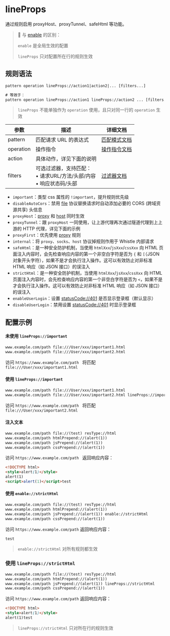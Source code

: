 # lineProps
通过规则启用 proxyHost、proxyTunnel、safeHtml 等功能。
> 📌 与 [enable](./enable) 的区别：
>
> `enable` 是全局生效的配置
>
> `lineProps` 只对配置所在行的规则生效

## 规则语法
``` txt
pattern operation lineProps://action1|action2|... [filters...]

# 等效于：
pattern operation lineProps://action1 lineProps://action2 ... [filters...]
```
> `lineProps` 不能单独作为 `operation` 使用，且只对同一行的 `operation` 生效

| 参数    | 描述                                                         | 详细文档                  |
| ------- | ------------------------------------------------------------ | ------------------------- |
| pattern | 匹配请求 URL 的表达式                                        | [匹配模式文档](./pattern) |
| operation   | 操作指令                          | [操作指令文档](./operation)   |
| action  | 具体动作，详见下面的说明 | |
| filters | 可选过滤器，支持匹配：<br/>• 请求URL/方法/头部/内容<br/>• 响应状态码/头部 | [过滤器文档](./filters) |

- `important`：类型 css 属性的 `!important`，提升规则优先级
- `disableAutoCors`：禁用 [file](./file) 协议替换请求时自动添加必要的 CORS (跨域资源共享) 头信息
- `proxyHost`：[proxy](./proxy) 和 [host](./host) 同时生效
- `proxyTunnel`：跟 `proxyHost` 一同使用，让上游代理再次通过隧道代理到上上游的 HTTP 代理，详见下面的示例
- `proxyFirst`：优先使用 [proxy](./proxy) 规则
- `internal`：将 `proxy`、`socks`、`host` 协议掉规则作用于 Whistle 内部请求
- `safeHtml`：是一种安全防护机制，当使用 `htmlXxx`/`jsXxx`/`cssXxx` 向 HTML 页面注入内容时，会先检查响应内容的第一个非空白字符是否为 `{` 和 `[`（JSON 对象开头字符），如果不是才会执行注入操作。这可以有效防止对非标准 HTML 响应（如 JSON 接口）的误注入
- `strictHtml`：是一种安全防护机制，当使用 `htmlXxx`/`jsXxx`/`cssXxx` 向 HTML 页面注入内容时，会先检查响应内容的第一个非空白字符是否为 `<`，如果不是才会执行注入操作。这可以有效防止对非标准 HTML 响应（如 JSON 接口）的误注入
- `enableUserLogin`：设置 [statusCode://401](./statusCode) 是否显示登录框（默认显示）
- `disableUserLogin`：禁用设置 [statusCode://401](./statusCode) 时显示登录框

## 配置示例
#### 未使用 `lineProps://important`
``` txt
www.example.com/path file:///User/xxx/important1.html
www.example.com/path file:///User/xxx/important2.html
```
访问 `https://www.example.com/path ` 将匹配 `file:///User/xxx/important1.html`

#### 使用 `lineProps://important`
``` txt
www.example.com/path file:///User/xxx/important1.html
www.example.com/path file:///User/xxx/important2.html lineProps://important
```
访问 `https://www.example.com/path ` 将匹配 `file:///User/xxx/important2.html`

#### 注入文本
``` txt
www.example.com/path file://(test) resType://html
www.example.com/path htmlPrepend://(alert(1)) 
www.example.com/path jsPrepend://(alert(1)) 
www.example.com/path cssPrepend://(alert(1)) 
```
访问 `https://www.example.com/path ` 返回响应内容：
``` html
<!DOCTYPE html>
<style>alert(1)</style>
alert(1)
<script>alert(1)</script>test
```

#### 使用 `enable://strictHtml`
``` txt
www.example.com/path file://(test) resType://html
www.example.com/path htmlPrepend://(alert(1)) 
www.example.com/path jsPrepend://(alert(1)) enable://strictHtml
www.example.com/path cssPrepend://(alert(1)) 
```
访问 `https://www.example.com/path` 返回响应内容：
``` html
test
```
> `enable://strictHtml` 对所有规则都生效

### 使用 `lineProps://strictHtml`
``` txt
www.example.com/path file://(test) resType://html
www.example.com/path htmlPrepend://(alert(1)) 
www.example.com/path jsPrepend://(alert(1)) lineProps://strictHtml
www.example.com/path cssPrepend://(alert(1)) 
```
访问 `https://www.example.com/path` 返回响应内容：
``` html
<!DOCTYPE html>
<style>alert(1)</style>
alert(1)test
```
> `lineProps://strictHtml` 只对所在行的规则生效
